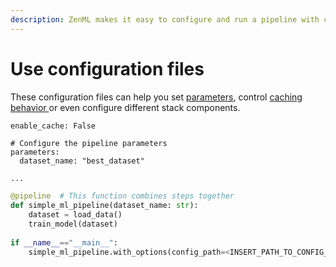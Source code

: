 ```yaml
---
description: ZenML makes it easy to configure and run a pipeline with configuration files.
---
```


# Use configuration files

These configuration files can help you set [parameters](../overview/how-to-use-pipeline-step-parameters.md), control [caching behavior ](../overview/how-to-control-caching-behavior.md)or even configure different stack components.

<pre class="language-yaml"><code class="lang-yaml">enable_cache: False
<strong>
</strong># Configure the pipeline parameters
parameters:
  dataset_name: "best_dataset"  
</code></pre>

```python
...

@pipeline  # This function combines steps together 
def simple_ml_pipeline(dataset_name: str):
    dataset = load_data()
    train_model(dataset)
    
if __name__=="__main__":
    simple_ml_pipeline.with_options(config_path=<INSERT_PATH_TO_CONFIG_YAML>)
```
